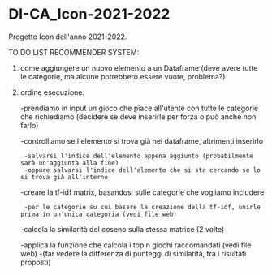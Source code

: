 # DI-CA_Icon-2021-2022
Progetto Icon dell'anno 2021-2022.

TO DO LIST RECOMMENDER SYSTEM:

1) come aggiungere un nuovo elemento a un Dataframe (deve avere tutte le categorie, ma alcune potrebbero essere vuote, problema?)

2) ordine esecuzione:

	-prendiamo in input un gioco che piace all'utente con tutte le categorie che richiediamo (decidere se deve inserirle per forza o può anche non farlo)
	
	
	-controlliamo se l'elemento si trova già nel dataframe, altrimenti inserirlo
	
		-salvarsi l'indice dell'elemento appena aggiunto (probabilmente sarà un'aggiunta alla fine)
		-oppure salvarsi l'indice dell'elemento che si sta cercando se lo si trova già all'interno
		
		
	-creare la tf-idf matrix, basandosi sulle categorie che vogliamo includere
	
		-per le categorie su cui basare la creazione della tf-idf, unirle prima in un'unica categoria (vedi file web)
		
		
	-calcola la similarità del coseno sulla stessa matrice (2 volte)
	
	
	-applica la funzione che calcola i top n giochi raccomandati (vedi file web)
		-(far vedere la differenza di punteggi di similarità, tra i risultati proposti)
